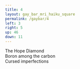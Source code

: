 ```yaml
---
title: 4
layout: gay_bar_mri_haiku_square
permalink: /gaybar/4
left: 3
right: 5
up: 46
down: 11
---
```

The Hope Diamond  
Boron among the carbon  
Cursed imperfections